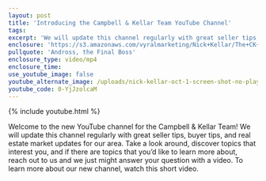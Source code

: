 ```yaml
---
layout: post
title: 'Introducing the Campbell & Kellar Team YouTube Channel'
tags:
excerpt: 'We will update this channel regularly with great seller tips, buyer tips, and real estate market updates for our area.'
enclosure: 'https://s3.amazonaws.com/vyralmarketing/Nick+Kellar/The+CK+Team+YouTube+Intro.mp4'
pullquote: 'Andross, the Final Boss'
enclosure_type: video/mp4
enclosure_time:
use_youtube_image: false
youtube_alternate_image: /uploads/nick-kellar-oct-1-screen-shot-no-play.jpg
youtube_code: 0-YjJzolcaM
---
```



{% include youtube.html %}

Welcome to the new YouTube channel for the Campbell & Kellar Team! We will update this channel regularly with great seller tips, buyer tips, and real estate market updates for our area. Take a look around, discover topics that interest you, and if there are topics that you’d like to learn more about, reach out to us and we just might answer your question with a video. To learn more about our new channel, watch this short video.&nbsp;
